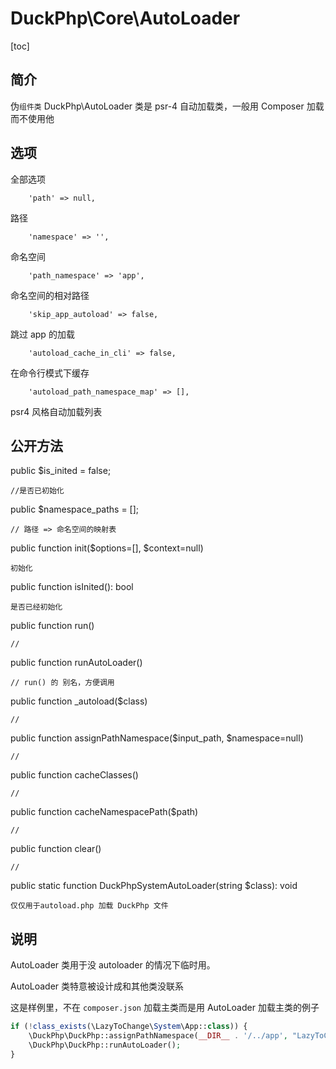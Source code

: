 # DuckPhp\Core\AutoLoader
[toc]

## 简介
伪`组件类` DuckPhp\AutoLoader 类是 psr-4 自动加载类，一般用 Composer 加载而不使用他

## 选项
全部选项

        'path' => null,
路径

        'namespace' => '',
命名空间

        'path_namespace' => 'app',
命名空间的相对路径

        'skip_app_autoload' => false,
跳过 app 的加载

        'autoload_cache_in_cli' => false,
在命令行模式下缓存

        'autoload_path_namespace_map' => [],
psr4 风格自动加载列表

## 公开方法
public $is_inited = false;

    //是否已初始化
public $namespace_paths = [];

    // 路径 => 命名空间的映射表
public function init($options=[], $context=null)

    初始化
public function isInited(): bool

    是否已经初始化
public function run()

    //
public function runAutoLoader()

    // run() 的 别名，方便调用
public function _autoload($class)

    //
public function assignPathNamespace($input_path, $namespace=null)

    //
public function cacheClasses()

    //
public function cacheNamespacePath($path)

    //
public function clear()

    //
public static function DuckPhpSystemAutoLoader(string $class): void


    仅仅用于autoload.php 加载 DuckPhp 文件
## 说明

AutoLoader 类用于没 autoloader 的情况下临时用。

AutoLoader 类特意被设计成和其他类没联系

这是样例里，不在 `composer.json` 加载主类而是用 AutoLoader 加载主类的例子
```php
if (!class_exists(\LazyToChange\System\App::class)) {
    \DuckPhp\DuckPhp::assignPathNamespace(__DIR__ . '/../app', "LazyToChange\\"); 
    \DuckPhp\DuckPhp::runAutoLoader();
}
```